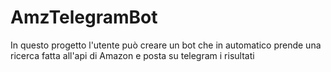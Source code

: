 # AmzTelegramBot
In questo progetto l'utente può creare un bot che in automatico prende una ricerca fatta all'api di Amazon e posta su telegram i risultati
